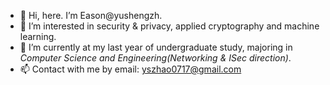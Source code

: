 - 👋 Hi, here. I’m Eason@yushengzh.
- 👀 I’m interested in security & privacy, applied cryptography and machine learning. 
- 🌱 I’m currently at my last year of undergraduate study, majoring in *Computer Science and Engineering(Networking & ISec direction)*.
- 📫 Contact with me by email: yszhao0717@gmail.com

<!---
yushengzh/yushengzh is a ✨ special ✨ repository because its `README.md` (this file) appears on your GitHub profile.
You can click the Preview link to take a look at your changes.
- 💞️ I’m looking to collaborate on the topic with regard to computer security, data privacy and trustworthy AI.
--->
